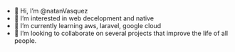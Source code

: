 - 👋 Hi, I’m @natanVasquez
- 👀 I’m interested in web decelopment and native
- 🌱 I’m currently learning aws, laravel, google cloud
- 💞️ I’m looking to collaborate on several projects that improve the life of all people.


